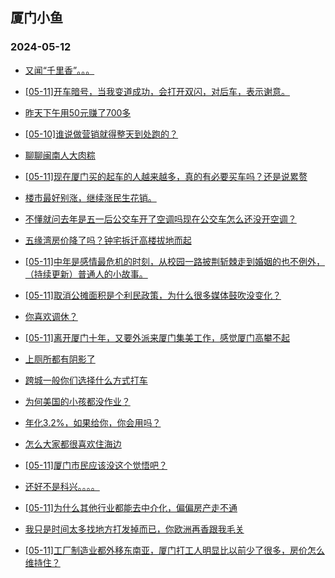 ## 厦门小鱼 
### 2024-05-12

+ [又闻“千里香”。。。](http://bbs.xmfish.com/read-htm-tid-18188589.html)

+ [[05-11]开车暗号，当我变道成功，会打开双闪，对后车，表示谢意。](http://bbs.xmfish.com/read-htm-tid-18188645.html)

+ [昨天下午用50元赚了700多](http://bbs.xmfish.com/read-htm-tid-18188733.html)

+ [[05-10]谁说做营销就得整天到处跑的？](http://bbs.xmfish.com/read-htm-tid-18188611.html)

+ [聊聊闽南人大肉粽](http://bbs.xmfish.com/read-htm-tid-18188763.html)

+ [[05-11]现在厦门买的起车的人越来越多，真的有必要买车吗？还是说累赘](http://bbs.xmfish.com/read-htm-tid-18188780.html)

+ [楼市最好别涨，继续涨民生花销。](http://bbs.xmfish.com/read-htm-tid-18188798.html)

+ [不懂就问去年是五一后公交车开了空调吗现在公交车怎么还没开空调？](http://bbs.xmfish.com/read-htm-tid-18188631.html)

+ [五缘湾房价降了吗？钟宅拆迁高楼拔地而起](http://bbs.xmfish.com/read-htm-tid-18188672.html)

+ [[05-11]中年是感情最危机的时刻，从校园一路披荆斩棘走到婚姻的也不例外，（持续更新）普通人的小故事。](http://bbs.xmfish.com/read-htm-tid-18188847.html)

+ [[05-11]取消公摊面积是个利民政策，为什么很多媒体鼓吹没变化？](http://bbs.xmfish.com/read-htm-tid-18188696.html)

+ [你喜欢调休？](http://bbs.xmfish.com/read-htm-tid-18188643.html)

+ [[05-11]离开厦门十年，又要外派来厦门集美工作，感觉厦门高攀不起](http://bbs.xmfish.com/read-htm-tid-18188877.html)

+ [上厕所都有阴影了](http://bbs.xmfish.com/read-htm-tid-18188953.html)

+ [跨城一般你们选择什么方式打车](http://bbs.xmfish.com/read-htm-tid-18188802.html)

+ [为何美国的小孩都没作业？](http://bbs.xmfish.com/read-htm-tid-18188942.html)

+ [年化3.2%，如果给你，你会用吗？](http://bbs.xmfish.com/read-htm-tid-18188930.html)

+ [怎么大家都很喜欢住海边](http://bbs.xmfish.com/read-htm-tid-18188774.html)

+ [[05-11]厦门市民应该没这个觉悟吧？](http://bbs.xmfish.com/read-htm-tid-18188973.html)

+ [还好不是科兴。。。。](http://bbs.xmfish.com/read-htm-tid-18189036.html)

+ [[05-11]为什么其他行业都能去中介化，偏偏房产走不通](http://bbs.xmfish.com/read-htm-tid-18188932.html)

+ [我只是时间太多找地方打发掉而已，你欧洲再香跟我毛关](http://bbs.xmfish.com/read-htm-tid-18188903.html)

+ [[05-11]工厂制造业都外移东南亚，厦门打工人明显比以前少了很多，房价怎么维持住？](http://bbs.xmfish.com/read-htm-tid-18188968.html)

